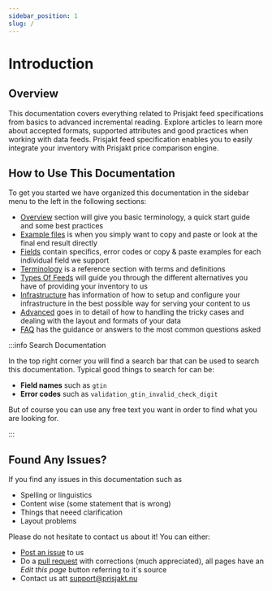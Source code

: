 ```yaml
---
sidebar_position: 1
slug: /
---
```


# Introduction

## Overview

This documentation covers everything related to Prisjakt feed specifications from basics to advanced incremental reading. Explore articles to learn more about accepted formats, supported attributes and good practices when working with data feeds. Prisjakt feed specification enables you to easily integrate your inventory with Prisjakt price comparison engine.
 
## How to Use This Documentation

To get you started we have organized this documentation in the sidebar menu to the left in the following sections:

- [Overview](/docs/overview) section will give you basic terminology, a  quick start guide and some best practices
- [Example files](/docs/examples) is when you simply want to copy and paste or look at the final end result directly
- [Fields](/docs/fields) contain specifics, error codes or copy & paste examples for each individual field we support
- [Terminology](/docs/terminology) is a reference section with terms and definitions
- [Types Of Feeds](/docs/types-of-feeds) will guide you through the different alternatives you have of providing your inventory to us
- [Infrastructure](/docs/infrastructure) has information of how to setup and configure your infrastructure in the best possible way for serving your content to us
- [Advanced](/docs/advanced) goes in to detail of how to handling the tricky cases and dealing with the layout and formats of your data
- [FAQ](/faq.md) has the guidance or answers to the most common questions asked
  

:::info Search Documentation

In the top right corner you will find a search bar that can be used to search this documentation. Typical good things to search for can be:

- **Field names** such as `gtin`
- **Error codes** such as `validation_gtin_invalid_check_digit`

But of course you can use any free text you want in order to find what you are looking for.

:::

## Found Any Issues?

If you find any issues in this documentation such as

- Spelling or linguistics
- Content wise (some statement that is wrong)
- Things that neeed clarification
- Layout problems

Please do not hesitate to contact us about it! You can either:

- [Post an issue](https://github.com/Prisjakt/feed-specification/issues/new/choose) to us
- Do a [pull request](https://docs.github.com/en/pull-requests/collaborating-with-pull-requests/proposing-changes-to-your-work-with-pull-requests/about-pull-requests) with corrections (much appreciated), all pages have an *Edit this page* button referring to it´s source
- Contact us att support@prisjakt.nu